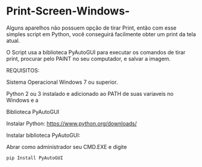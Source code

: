 # Print-Screen-Windows-
Alguns aparelhos não possuem opção de tirar Print, então com esse simples script em Python, você conseguirá facilmente obter um print da tela atual.

O Script usa a biblioteca PyAutoGUI para executar os comandos de tirar print, procurar pelo PAINT no seu computador, e salvar a imagem.

REQUISITOS:

Sistema Operacional Windows 7 ou superior.

Python 2 ou 3 instalado e adicionado ao PATH de suas variaveis no Windows e a
 
Biblioteca PyAutoGUI


Instalar Python: https://www.python.org/downloads/

Instalar biblioteca PyAutoGUI: 

  Abrar como administrador seu  CMD.EXE e digite 
  
    pip Install PyAutoGUI
